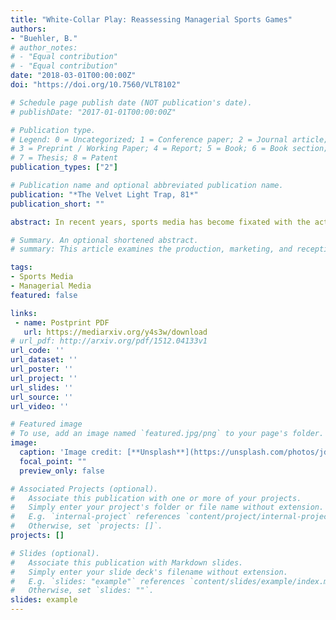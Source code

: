 ```yaml
---
title: "White-Collar Play: Reassessing Managerial Sports Games"
authors:
- "Buehler, B."
# author_notes:
# - "Equal contribution"
# - "Equal contribution"
date: "2018-03-01T00:00:00Z"
doi: "https://doi.org/10.7560/VLT8102"

# Schedule page publish date (NOT publication's date).
# publishDate: "2017-01-01T00:00:00Z"

# Publication type.
# Legend: 0 = Uncategorized; 1 = Conference paper; 2 = Journal article;
# 3 = Preprint / Working Paper; 4 = Report; 5 = Book; 6 = Book section;
# 7 = Thesis; 8 = Patent
publication_types: ["2"]

# Publication name and optional abbreviated publication name.
publication: "*The Velvet Light Trap, 81*"
publication_short: ""

abstract: In recent years, sports media has become fixated with the act of management — a fixation particularly evident in sports games that emphasize administrative tasks, like roster management, rather than athletic feats. This article considers how these managerial sports games, in simulating administrative work rather than action, turn white-collar work into entertainment and, in the process, collapse the dichotomy between work and play. While this blurring of work and play carries with it the troubling possibility of naturalizing neoliberal logic, as in the figuring of athletes as resources to be optimized, this article argues that this blurring also invites players to reflect on the conditions of their labor, potentially fostering both pleasure and critique.

# Summary. An optional shortened abstract.
# summary: This article examines the production, marketing, and reception of football films released during the classical Hollywood era – specifically focusing on efforts by the studio to create and market 'realistic' football action.

tags:
- Sports Media
- Managerial Media
featured: false

links:
 - name: Postprint PDF
   url: https://mediarxiv.org/y4s3w/download
# url_pdf: http://arxiv.org/pdf/1512.04133v1
url_code: ''
url_dataset: ''
url_poster: ''
url_project: ''
url_slides: ''
url_source: ''
url_video: ''

# Featured image
# To use, add an image named `featured.jpg/png` to your page's folder. 
image:
  caption: 'Image credit: [**Unsplash**](https://unsplash.com/photos/jdD8gXaTZsc)'
  focal_point: ""
  preview_only: false

# Associated Projects (optional).
#   Associate this publication with one or more of your projects.
#   Simply enter your project's folder or file name without extension.
#   E.g. `internal-project` references `content/project/internal-project/index.md`.
#   Otherwise, set `projects: []`.
projects: []

# Slides (optional).
#   Associate this publication with Markdown slides.
#   Simply enter your slide deck's filename without extension.
#   E.g. `slides: "example"` references `content/slides/example/index.md`.
#   Otherwise, set `slides: ""`.
slides: example
---
```


